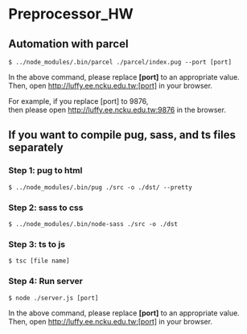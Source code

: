 # Preprocessor_HW
## Automation with parcel
```
$ ../node_modules/.bin/parcel ./parcel/index.pug --port [port]
```
In the above command, please replace **[port]** to an appropriate value.  
Then, open http://luffy.ee.ncku.edu.tw:[port] in your browser.  
  
For example, if you replace [port] to 9876,   
then please open http://luffy.ee.ncku.edu.tw:9876 in the browser.

## If you want to compile pug, sass, and ts files separately
### Step 1: pug to html
```
$ ../node_modules/.bin/pug ./src -o ./dst/ --pretty
```
### Step 2: sass to css
```
$ ../node_modules/.bin/node-sass ./src -o ./dst
```
### Step 3: ts to js
```
$ tsc [file name]
```
### Step 4: Run server
```
$ node ./server.js [port]
```
In the above command, please replace **[port]** to an appropriate value.  
Then, open http://luffy.ee.ncku.edu.tw:[port] in your browser.

